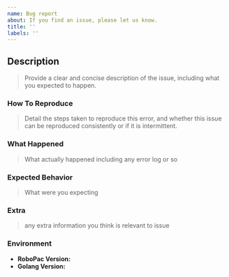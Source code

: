 ```yaml
---
name: Bug report
about: If you find an issue, please let us know.
title: ''
labels: ''
---
```


<!--
Thank you in advance for helping us to improve RoboPac!

Please read through the template below and answer all relevant questions.
Your additional work here is greatly appreciated and will help us respond as quickly as possible.
-->

## Description

> Provide a clear and concise description of the issue, including what you expected to happen.

### How To Reproduce

> Detail the steps taken to reproduce this error, and whether this issue can be reproduced consistently or if it is intermittent.

### What Happened

> What actually happened including any error log or so

### Expected Behavior

> What were you expecting

### Extra

> any extra information you think is relevant to issue

### Environment

- **RoboPac Version:**
- **Golang Version:**